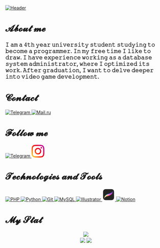 [![Header](https://github.com/HelenGapicheva/helengapicheva/blob/main/assets/SEILOR_MOON.png)](ttps://www.instagram.com/helen_gapicheva)

# 𝓐𝓫𝓸𝓾𝓽 𝓶𝓮
### 𝙸 𝚊𝚖 𝚊 𝟺𝚝𝚑 𝚢𝚎𝚊𝚛 𝚞𝚗𝚒𝚟𝚎𝚛𝚜𝚒𝚝𝚢 𝚜𝚝𝚞𝚍𝚎𝚗𝚝 𝚜𝚝𝚞𝚍𝚢𝚒𝚗𝚐 𝚝𝚘 𝚋𝚎𝚌𝚘𝚖𝚎 𝚊 𝚙𝚛𝚘𝚐𝚛𝚊𝚖𝚖𝚎𝚛. 𝙸𝚗 𝚖𝚢 𝚏𝚛𝚎𝚎 𝚝𝚒𝚖𝚎 𝙸 𝚕𝚒𝚔𝚎 𝚝𝚘 𝚍𝚛𝚊𝚠. 𝙸 𝚑𝚊𝚟𝚎 𝚎𝚡𝚙𝚎𝚛𝚒𝚎𝚗𝚌𝚎 𝚠𝚘𝚛𝚔𝚒𝚗𝚐 𝚊𝚜 𝚊 𝚍𝚊𝚝𝚊𝚋𝚊𝚜𝚎 𝚜𝚢𝚜𝚝𝚎𝚖 𝚊𝚍𝚖𝚒𝚗𝚒𝚜𝚝𝚛𝚊𝚝𝚘𝚛, 𝚠𝚑𝚎𝚛𝚎 𝙸 𝚘𝚙𝚝𝚒𝚖𝚒𝚣𝚎𝚍 𝚒𝚝𝚜 𝚠𝚘𝚛𝚔. 𝙰𝚏𝚝𝚎𝚛 𝚐𝚛𝚊𝚍𝚞𝚊𝚝𝚒𝚘𝚗, 𝙸 𝚠𝚊𝚗𝚝 𝚝𝚘 𝚍𝚎𝚕𝚟𝚎 𝚍𝚎𝚎𝚙𝚎𝚛 𝚒𝚗𝚝𝚘 𝚟𝚒𝚍𝚎𝚘 𝚐𝚊𝚖𝚎 𝚍𝚎𝚟𝚎𝚕𝚘𝚙𝚖𝚎𝚗𝚝.

# 𝓒𝓸𝓷𝓽𝓪𝓬𝓽
<div id = "contact" >
    <a href = "https://t.me/ananashel" target = "_blank" >               
         <img src = "https://cdn-icons-png.flaticon.com/512/2111/2111646.png" width = "40" height = "40" alt = "Telegram" />
    </a>
    <a href = "mailto:ananas2.13@mail.ru" target = "_blank" >
        <img src = "https://github.com/HelenGapicheva/helengapicheva/blob/main/assets/mail.png" width = "40" height = "40" alt = "Mail.ru" />
    </a>
</div>

# 𝓕𝓸𝓵𝓵𝓸𝔀 𝓶𝓮
<div id = "follow me" >
    <a href = "https://t.me/gapart_h" target = "_blank" >
        <img src = "https://cdn-icons-png.flaticon.com/512/2111/2111646.png" width = "40" height = "40" alt = "Telegram" />
    </a>
    <a href = "https://www.instagram.com/helengapicheva/" target = "_blank" >
        <img src = "assets/instagram.png" width = "40" height = "40" alt = "Instagram" />
    </a>
</div>

# 𝓣𝓮𝓬𝓱𝓷𝓸𝓵𝓸𝓰𝓲𝓮𝓼 𝓪𝓷𝓭 𝓣𝓸𝓸𝓵𝓼

<div id = "Technologies"> 
    <a href="https://www.php.net/" target="_blank" rel="noreferrer">
        <img src="https://raw.githubusercontent.com/danielcranney/readme-generator/main/public/icons/skills/php-colored.svg" width="40" height="40" alt="PHP" />
    </a>
    <a href="https://www.python.org/" target="_blank" rel="noreferrer">
        <img src="https://raw.githubusercontent.com/danielcranney/readme-generator/main/public/icons/skills/python-colored.svg" width="40" height="40" alt="Python" />
    </a>
    <a href="https://git-scm.com/" target="_blank" rel="noreferrer">
        <img src="https://raw.githubusercontent.com/danielcranney/readme-generator/main/public/icons/skills/git-colored.svg" width="40" height="40" alt="Git" />
    </a>
    <a href="https://www.mysql.com/" target="_blank" rel="noreferrer">
        <img src="https://raw.githubusercontent.com/danielcranney/readme-generator/main/public/icons/skills/mysql-colored.svg" width="40" height="40" alt="MySQL" />
    </a>
    <a href="https://www.adobe.com/uk/products/illustrator.html" target="_blank" rel="noreferrer">
        <img src="https://raw.githubusercontent.com/danielcranney/readme-generator/main/public/icons/skills/illustrator-colored.svg" width="40" height="40" alt="Illustrator" />
    </a> 
    <a href="https://procreate.com" target="_blank" rel="noreferrer">
        <img src="assets/procreate.png" width="40" height="40" alt="Procreate" />
    </a>
    <a href = "https://www.notion.so/">
        <img src="<img src="https://upload.wikimedia.org/wikipedia/commons/e/e9/Notion-logo.svg" title="Notion" alt="Notion" width="40" height="40">
    </a>
</div>

# 𝓜𝔂 𝓢𝓽𝓪𝓽
<div id="Stat" align = "center">
    <img src="http://github-profile-summary-cards.vercel.app/api/cards/profile-details?username=HelenGapicheva&theme=tokyonight">
    <div>
        <img src="http://github-profile-summary-cards.vercel.app/api/cards/most-commit-language?username=HelenGapicheva&theme=tokyonight">
        <img src="http://github-profile-summary-cards.vercel.app/api/cards/stats?username=HelenGapicheva&theme=tokyonight">
    </div>
</div>